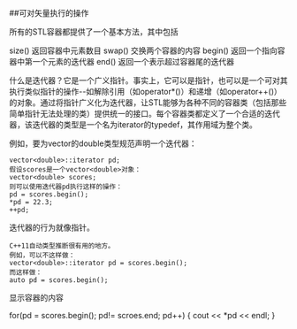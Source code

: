 ##可对矢量执行的操作

所有的STL容器都提供了一个基本方法，其中包括

size()        返回容器中元素数目
swap()        交换两个容器的内容
begin()       返回一个指向容器中第一个元素的迭代器
end()         返回一个表示超过容器尾的迭代器

什么是迭代器？它是一个广义指针。事实上，它可以是指针，也可以是一个可对其执行类似指针的操作--如解除引用（如operator*()）和递增（如operator++()）的对象。通过将指针广义化为迭代器，让STL能够为各种不同的容器类（包括那些简单指针无法处理的类）提供统一的接口。每个容器类都定义了一个合适的迭代器，该迭代器的类型是一个名为iterator的typedef，其作用域为整个类。

例如，要为vector的double类型规范声明一个迭代器：

    vector<double>::iterator pd;
    假设scores是一个vector<double>对象：
    vector<double> scores;
    则可以使用迭代器pd执行这样的操作：
    pd = scores.begin();
    *pd = 22.3;
    ++pd;
    
迭代器的行为就像指针。

    C++11自动类型推断很有用的地方。
    例如，可以不这样做：
    vector<double>::iterator pd = scores.begin();
    而这样做：
    auto pd = scores.begin();
    
显示容器的内容

for(pd = scores.begin(); pd!= scroes.end; pd++)
{ 
    cout << *pd << endl;
}